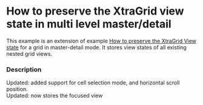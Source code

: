 # How to preserve the XtraGrid view state in multi level master/detail


<p>This example is an extension of example <a href="https://www.devexpress.com/Support/Center/p/E776">How to preserve the XtraGrid View state</a> for a grid in master-detail mode. It stores view states of all existing nested grid views.</p>


<h3>Description</h3>

<p>Updated: added support for cell selection mode, and horizontal scroll position.<br />
Updated: now stores the focused view</p>

<br/>


